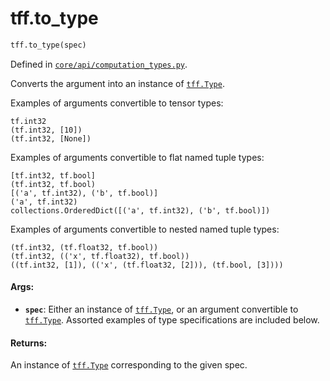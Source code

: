 <div itemscope itemtype="http://developers.google.com/ReferenceObject">
<meta itemprop="name" content="tff.to_type" />
<meta itemprop="path" content="Stable" />
</div>

# tff.to_type

``` python
tff.to_type(spec)
```

Defined in
[`core/api/computation_types.py`](http://github.com/tensorflow/federated/tree/master/tensorflow_federated/python/core/api/computation_types.py).

Converts the argument into an instance of <a href="../tff/Type.md"><code>tff.Type</code></a>.

Examples of arguments convertible to tensor types:

```
tf.int32
(tf.int32, [10])
(tf.int32, [None])
```

Examples of arguments convertible to flat named tuple types:

```
[tf.int32, tf.bool]
(tf.int32, tf.bool)
[('a', tf.int32), ('b', tf.bool)]
('a', tf.int32)
collections.OrderedDict([('a', tf.int32), ('b', tf.bool)])
```

Examples of arguments convertible to nested named tuple types:

```
(tf.int32, (tf.float32, tf.bool))
(tf.int32, (('x', tf.float32), tf.bool))
((tf.int32, [1]), (('x', (tf.float32, [2])), (tf.bool, [3])))
```

#### Args:

* <b>`spec`</b>: Either an instance of <a href="../tff/Type.md"><code>tff.Type</code></a>, or an argument convertible to
    <a href="../tff/Type.md"><code>tff.Type</code></a>. Assorted examples of type specifications are included below.


#### Returns:

An instance of <a href="../tff/Type.md"><code>tff.Type</code></a> corresponding to the given spec.
